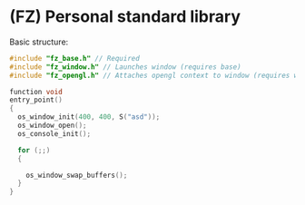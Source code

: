 
# (FZ) Personal standard library

Basic structure:

```c
#include "fz_base.h" // Required
#include "fz_window.h" // Launches window (requires base)
#include "fz_opengl.h" // Attaches opengl context to window (requires window)

function void
entry_point()
{
  os_window_init(400, 400, S("asd"));
  os_window_open();
  os_console_init();

  for (;;)
  {

    os_window_swap_buffers();
  }
}
```